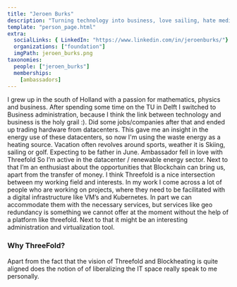 ```yaml
---
title: "Jeroen Burks"
description: "Turning technology into business, love sailing, hate mediocracy."
template: "person_page.html"
extra:
  socialLinks: { LinkedIn: "https://www.linkedin.com/in/jeroenburks/"}
  organizations: ["foundation"]
  imgPath: jeroen_burks.png
taxonomies:
  people: ["jeroen_burks"]
  memberships:
    [ambassadors]
---
```


I grew up in the south of Holland with a passion for mathematics, physics and business. After spending some time on the TU in Delft I switched to Business administration, because I think the link between technology and business is the holy grail :). Did some jobs/companies after that and ended up trading hardware from datacenters. This gave me an insight in the energy use of these datacenters, so now I'm using the waste energy as a heating source. Vacation often revolves around sports, weather it is Skiing, sailing or golf. Expecting to be father in June. Ambassador fell in love with Threefold So I’m active in the datacenter / renewable energy sector. Next to that I’m an enthusiast about the opportunities that Blockchain can bring us, apart from the transfer of money. I think Threefold is a nice intersection between my working field and interests. In my work I come across a lot of people who are working on projects, where they need to be facilitated with a digital infrastructure like VM’s and Kubernetes. In part we can accommodate them with the necessary services, but services like geo redundancy is something we cannot offer at the moment without the help of a platform like threefold. Next to that it might be an interesting administration and virtualization tool. 

### Why ThreeFold?

Apart from the fact that the vision of Threefold and Blockheating is quite aligned does the notion of of liberalizing the IT space really speak to me personally.
